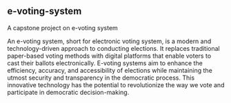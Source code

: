 ## e-voting-system
A capstone project on e-voting system

An e-voting system, short for electronic voting system, is a modern and technology-driven approach to conducting elections. It replaces traditional paper-based voting methods with digital platforms that enable voters to cast their ballots electronically. E-voting systems aim to enhance the efficiency, accuracy, and accessibility of elections while maintaining the utmost security and transparency in the democratic process. This innovative technology has the potential to revolutionize the way we vote and participate in democratic decision-making.
